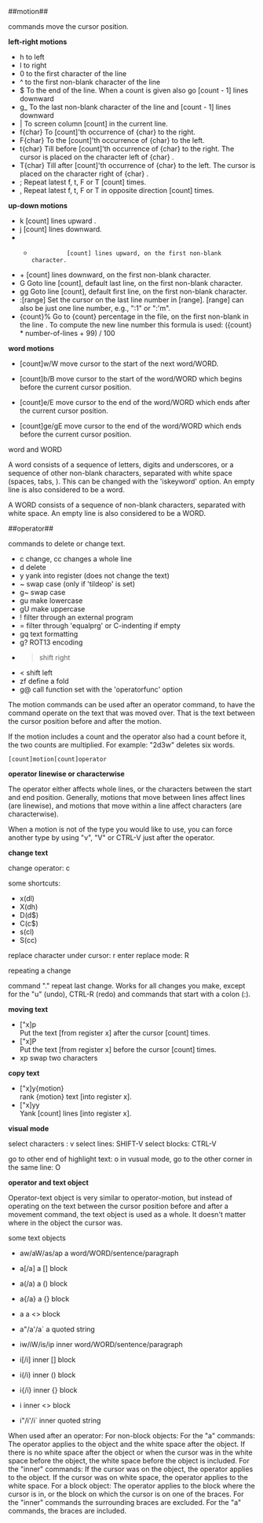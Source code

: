##motion##

commands move the cursor position. 

**left-right motions**

+   h               to left
+   l               to right
+   0               to the first character of the line
+   ^               to the first non-blank character of the line
+   $               To the end of the line. When a count is given also go [count - 1] lines downward
+   g_              To the last non-blank character of the line and [count - 1] lines downward 
+   |               To screen column [count] in the current line.
+   f{char}			To [count]'th occurrence of {char} to the right.
+   F{char}			To the [count]'th occurrence of {char} to the left.
+   t{char}			Till before [count]'th occurrence of {char} to the right.  The cursor is placed on the character left of {char} .
+   T{char}			Till after [count]'th occurrence of {char} to the left.  The cursor is placed on the character right of {char} .
+   ;			    Repeat latest f, t, F or T [count] times.
+   ,			    Repeat latest f, t, F or T in opposite direction [count] times.


**up-down motions**

+   k			    [count] lines upward .
+   j               [count] lines downward.
+   -               [count] lines upward, on the first non-blank character.
+   \+              [count] lines downward, on the first non-blank character.
+   G			    Goto line [count], default last line, on the first non-blank character.
+   gg			    Goto line [count], default first line, on the first non-blank character.
+   :[range]		Set the cursor on the last line number in [range].  [range] can also be just one line number, e.g., ":1" or ":'m".
+   {count}%		Go to {count} percentage in the file, on the first non-blank in the line .  To compute the new line number this formula is used: ({count} * number-of-lines + 99) / 100



**word motions**

+   [count]w/W
move cursor to the start of the next word/WORD.

+   [count]b/B
move cursor to the start of the word/WORD which begins before the current cursor position.

+   [count]e/E
move cursor to the end of the word/WORD which ends after the current cursor position.

+   [count]ge/gE
move cursor to the end of the word/WORD which ends before the current cursor position.

word and WORD

A word consists of a sequence of letters, digits and underscores, or a
sequence of other non-blank characters, separated with white space (spaces,
tabs, <EOL>).  This can be changed with the 'iskeyword' option.  An empty line
is also considered to be a word.

A WORD consists of a sequence of non-blank characters, separated with white
space.  An empty line is also considered to be a WORD.




##operator##

commands to delete or change text.

+   c	change, cc changes a whole line
+   d	delete
+   y	yank into register (does not change the text)
+   ~	swap case (only if 'tildeop' is set)
+   g~	swap case
+   gu	make lowercase
+   gU	make uppercase
+   !	filter through an external program
+   =	filter through 'equalprg' or C-indenting if empty
+   gq	text formatting
+   g?	ROT13 encoding
+   >	shift right
+   <	shift left
+   zf	define a fold
+   g@      call function set with the 'operatorfunc' option

The motion commands can be used after an operator command, to have the command operate on the text that was moved over.  That is the text between the cursor
position before and after the motion.

If the motion includes a count and the operator also had a count before it, the two counts are multiplied.  For example: "2d3w" deletes six words.

```
[count]motion[count]operator
```

**operator linewise or characterwise**

The operator either affects whole lines, or the characters between the start
and end position.  Generally, motions that move between lines affect lines
(are linewise), and motions that move within a line affect characters (are
characterwise).  

When a motion is not of the type you would like to use, you can force another
type by using "v", "V" or CTRL-V just after the operator.

**change text**

change operator: c

some shortcuts:

+   x(dl)
+   X(dh)
+   D(d$)
+   C(c$)
+   s(cl)
+   S(cc)

replace character under cursor: r
enter replace mode: R

repeating a change

command "." repeat last change. Works for all changes you make, except for the "u" (undo), CTRL-R (redo) and commands that start with a colon (:).

**moving text**

+   ["x]p   
Put the text [from register x] after the cursor [count] times.
+   ["x]P			
Put the text [from register x] before the cursor [count] times.  
+   xp
swap two characters

**copy text**
+   ["x]y{motion}		
rank {motion} text [into register x].
+   ["x]yy			
Yank [count] lines [into register x].


**visual mode**

select characters : v
select lines: SHIFT-V
select blocks: CTRL-V

go to other end of highlight text: o
in vusual mode, go to the other corner in the same line: O


**operator and text object**

Operator-text object is very similar to operator-motion, but instead of operating on the text
between the cursor position before and after a movement command, the text
object is used as a whole. It doesn't matter where in the object the cursor was.

some text objects

+   aw/aW/as/ap
a word/WORD/sentence/paragraph

+   a[/a]
a [] block

+   a(/a)
a () block

+   a{/a}
a {} block

+   a</a>
a <> block

+   a"/a'/a`
a quoted string

+   iw/iW/is/ip
inner word/WORD/sentence/paragraph

+   i[/i]
inner [] block

+   i(/i)
inner () block

+   i{/i}
inner {} block

+   i</i>
inner <> block

+   i"/i'/i`
inner quoted string

When used after an operator:
For non-block objects:
	For the "a" commands: The operator applies to the object and the white
	space after the object.  If there is no white space after the object
	or when the cursor was in the white space before the object, the white
	space before the object is included.
	For the "inner" commands: If the cursor was on the object, the
	operator applies to the object.  If the cursor was on white space, the
	operator applies to the white space.
For a block object:
	The operator applies to the block where the cursor is in, or the block
	on which the cursor is on one of the braces.  For the "inner" commands
	the surrounding braces are excluded.  For the "a" commands, the braces
	are included.
